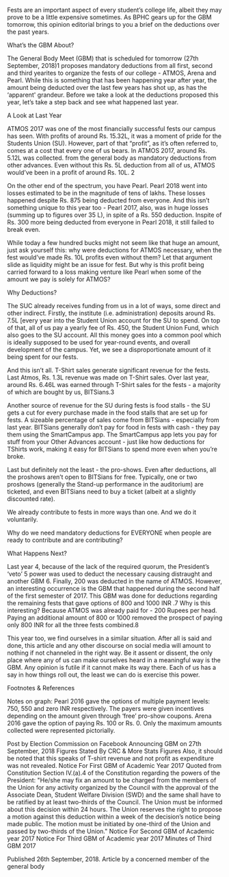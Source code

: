 
Fests are an important aspect of every student’s college life, albeit they may prove to be a little expensive sometimes. As BPHC gears up for the GBM tomorrow, this opinion editorial brings to you a brief on the deductions over the past years.





What’s the GBM About?


The General Body Meet (GBM) that is scheduled for tomorrow (27th September, 2018)1 proposes mandatory deductions from all first, second and third yearites to organize the fests of our college - ATMOS, Arena and Pearl.  While this is something that has been happening year after year, the  amount being deducted over the last few years has shot up, as has the ‘apparent' grandeur. Before we take a look at the deductions proposed this year, let’s take a step back and see what happened last year.





A Look at Last Year


ATMOS 2017 was one of the most financially  successful fests our campus has seen. With profits of around Rs. 15.32L, it was a moment of pride for the Students Union (SU). However, part of  that “profit”, as it’s often referred to, comes at a cost that every one  of us bears. In ATMOS 2017, around Rs. 5.12L was collected. from the  general body as mandatory deductions from other  advances. Even without this Rs. 5L deduction from all of us, ATMOS  would’ve been in a profit of around Rs. 10L. 2


On the other end of the spectrum, you have Pearl. Pearl 2018 went into losses estimated to be in the magnitude of tens of lakhs. These losses happened despite Rs. 875 being deducted from everyone. And this isn’t something unique to this year too - Pearl 2017, also, was in huge losses (summing up to figures over 35 L), in spite of a Rs. 550 deduction. Inspite of Rs. 300 more being deducted from everyone in Pearl 2018, it still failed to break even.


While today a few hundred bucks might not seem like that huge an amount, just ask yourself this: why were deductions for ATMOS necessary, when the fest would’ve made Rs. 10L profits even without them? Let that argument slide as liquidity might be an issue for fest. But why is this profit being carried forward to a loss making venture like Pearl when some of the amount we pay is solely for ATMOS?





Why Deductions?


The SUC already receives funding from us in a lot of ways, some  direct and other indirect. Firstly, the institute (i.e. administration) deposits around Rs. 7.5L [every year into the Student Union account for  the SU to spend. On top of that, all of us pay a yearly fee of Rs. 450,  the Student Union Fund, which also goes to the SU account. All this  money goes into a common pool which is ideally supposed to be used for  year-round events, and overall development of the campus. Yet, we see a  disproportionate amount of it being spent for our fests.


And this isn’t all. T-Shirt sales generate significant revenue for
the fests. Last Atmos, Rs. 1.3L revenue was made on T-Shirt sales. Over
last year, around Rs. 6.46L was earned through T-Shirt sales for the
fests - a majority of which are bought by us, BITSians.3


Another source of revenue for the SU during fests is food stalls -
the SU gets a cut for every purchase made in the food stalls that are
set up for fests. A sizeable percentage of sales come from BITSians -
especially from last year. BITSians generally don’t pay for food in
fests with cash - they pay them using the SmartCampus app. The
SmartCampus app lets you pay for stuff from your Other Advances account -
 just like how deductions for TShirts work, making it easy for BITSians
to spend more even when you’re broke.


Last but definitely not the least - the pro-shows. Even after
 deductions, all the proshows aren’t open to BITSians for free.
Typically, one or two proshows (generally the Stand-up performance in
the auditorium) are ticketed, and even BITSians need to buy a ticket
(albeit at a slightly discounted rate).


We already contribute to fests in more ways than one. And we do it voluntarily.


Why do we need mandatory deductions for EVERYONE when people are ready to contribute and are contributing?





What Happens Next?


Last year 4, because of the lack of the required quorum, the President’s ‘veto’ 5 power was used to deduct the necessary causing distraught and another GBM 6. Finally, 200 was deducted in the name of ATMOS. However, an  interesting occurrence is the GBM that happened during the second half of  the first semester of 2017. This GBM was done for deductions regarding  the remaining fests that gave options of 800 and 1000 INR .7  Why is this interesting? Because ATMOS was already paid for - 200 Rupees per head. Paying an additional amount of 800 or 1000 removed the  prospect of paying only 800 INR for all the three fests combined.8


This year too, we find ourselves in a similar situation. After all is said and done, this article and any other discourse on social media  will amount to nothing if not channeled in the right way. Be it assent  or dissent, the only place where any of us can make ourselves heard in a  meaningful way is the GBM. Any opinion is futile if it cannot make its  way there. Each of us has a say in how things roll out, the least we can  do is exercise this power.





Footnotes &amp; References


Notes on graph: Pearl 2016 gave the options of multiple
payment levels: 750, 550 and zero INR respectively. The payers were
given incentives depending on the amount given through ‘free’ pro-show
coupons. Arena 2016 gave the option of paying Rs. 100 or Rs. 0. Only the
 maximum amounts collected were represented pictorially.



Post by Election Commission on Facebook Announcing GBM on 27th September, 2018
Figures Stated By CRC &amp; More Stats
Figures Also, it should be noted that this speaks of T-shirt revenue and not profit as expenditure was not revealed.
Notice For First GBM of Academic Year 2017
Quoted from Constitution Section IV.(a).4 of the Constitution  regarding the powers of the President: "He/she may fix an amount to be  charged from the members of the Union for any activity organized by the  Council with the approval of the Associate Dean, Student Welfare  Division (SWD) and the same shall have to be ratified by at least  two-thirds of the Council. The Union must be informed about this  decision within 24 hours. The Union reserves the right to propose a  motion against this deduction within a week of the decision’s notice  being made public. The motion must be initiated by one-third of the  Union and passed by two-thirds of the Union."
Notice For Second GBM of Academic year 2017
Notice For Third GBM of Academic year 2017
Minutes of Third GBM 2017



Published 26th September, 2018. Article by a concerned member of the general body

